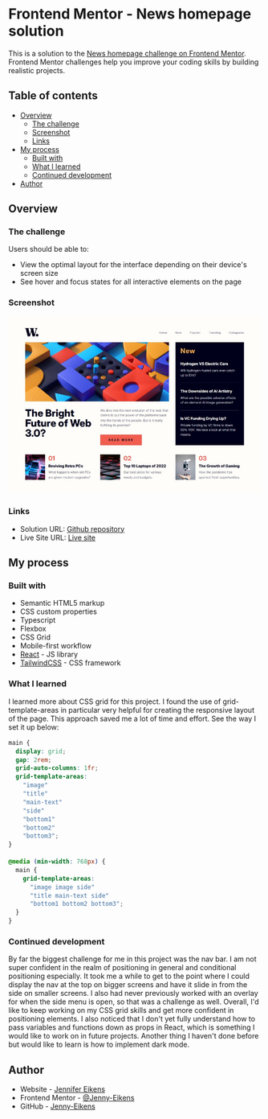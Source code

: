 # Frontend Mentor - News homepage solution

This is a solution to the [News homepage challenge on Frontend Mentor](https://www.frontendmentor.io/challenges/news-homepage-H6SWTa1MFl). Frontend Mentor challenges help you improve your coding skills by building realistic projects.

## Table of contents

- [Overview](#overview)
  - [The challenge](#the-challenge)
  - [Screenshot](#screenshot)
  - [Links](#links)
- [My process](#my-process)
  - [Built with](#built-with)
  - [What I learned](#what-i-learned)
  - [Continued development](#continued-development)
- [Author](#author)

## Overview

### The challenge

Users should be able to:

- View the optimal layout for the interface depending on their device's screen size
- See hover and focus states for all interactive elements on the page

### Screenshot

![Screenshot of desktop design](public/images/Screenshot%20desktop.jpg)

### Links

- Solution URL: [Github repository](https://github.com/Jenny-Eikens/news-homepage)
- Live Site URL: [Live site](https://jenny-eikens.github.io/news-homepage/)

## My process

### Built with

- Semantic HTML5 markup
- CSS custom properties
- Typescript
- Flexbox
- CSS Grid
- Mobile-first workflow
- [React](https://reactjs.org/) - JS library
- [TailwindCSS](https://tailwindcss.com/) - CSS framework

### What I learned

I learned more about CSS grid for this project. I found the use of grid-template-areas in particular very helpful for creating the responsive layout of the page. This approach saved me a lot of time and effort. See the way I set it up below:

```css
main {
  display: grid;
  gap: 2rem;
  grid-auto-columns: 1fr;
  grid-template-areas:
    "image"
    "title"
    "main-text"
    "side"
    "bottom1"
    "bottom2"
    "bottom3";
}

@media (min-width: 768px) {
  main {
    grid-template-areas:
      "image image side"
      "title main-text side"
      "bottom1 bottom2 bottom3";
  }
}
```

### Continued development

By far the biggest challenge for me in this project was the nav bar. I am not super confident in the realm of positioning in general and conditional positioning especially. It took me a while to get to the point where I could display the nav at the top on bigger screens and have it slide in from the side on smaller screens. I also had never previously worked with an overlay for when the side menu is open, so that was a challenge as well. Overall, I'd like to keep working on my CSS grid skills and get more confident in positioning elements.
I also noticed that I don't yet fully understand how to pass variables and functions down as props in React, which is something I would like to work on in future projects.
Another thing I haven't done before but would like to learn is how to implement dark mode.

## Author

- Website - [Jennifer Eikens](https://jenny-eikens.github.io/portfolio-page/#projects)
- Frontend Mentor - [@Jenny-Eikens](https://www.frontendmentor.io/profile/Jenny-Eikens)
- GitHub - [Jenny-Eikens](https://github.com/Jenny-Eikens)

